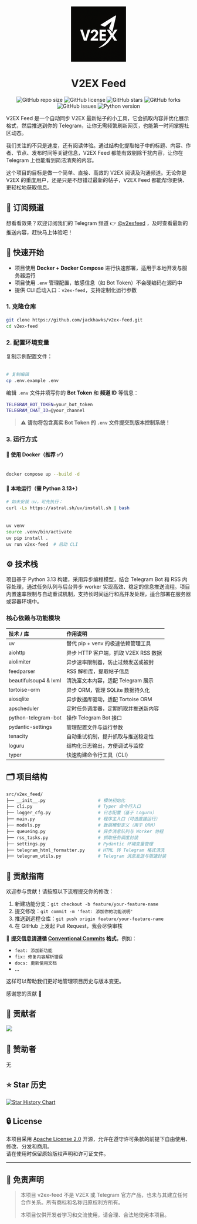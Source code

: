 <p align="center">
    <img src="docs/assets/logo.png" alt="logo" style="height: 150px; width:150px;"/>
</p>

<h1 align="center">V2EX Feed</h1>

<div align="center">

![GitHub repo size](https://img.shields.io/github/repo-size/jackhawks/v2ex-feed)
![GitHub license](https://img.shields.io/github/license/jackhawks/v2ex-feed)
![GitHub stars](https://img.shields.io/github/stars/jackhawks/v2ex-feed?style=social)
![GitHub forks](https://img.shields.io/github/forks/jackhawks/v2ex-feed?style=social)
![GitHub issues](https://img.shields.io/github/issues/jackhawks/v2ex-feed)
![Python version](https://img.shields.io/badge/python-3.13%2B-blue)

</div>

V2EX Feed 是一个自动同步 V2EX 最新帖子的小工具，它会抓取内容并优化展示格式，然后推送到你的 Telegram，让你无需频繁刷新网页，也能第一时间掌握社区动态。

我们关注的不只是速度，还有阅读体验。通过结构化提取帖子中的标题、内容、作者、节点、发布时间等关键信息，V2EX Feed 都能有效剔除干扰内容，让你在 Telegram 上也能看到简洁清爽的内容。

这个项目的目标是做一个简单、直接、高效的 V2EX 阅读及沟通频道。无论你是 V2EX 的重度用户，还是只是不想错过最新的帖子，V2EX Feed 都能帮你更快、更轻松地获取信息。


## 📡 订阅频道

想看看效果？欢迎订阅我们的 Telegram 频道 👉 [@v2exfeed](https://t.me/v2exfeed) ，及时查看最新的推送内容，赶快马上体验吧！

## 🚀 快速开始

- 项目使用 **Docker + Docker Compose** 进行快速部署，适用于本地开发与服务器运行
- 项目使用 `.env` 管理配置，敏感信息（如 Bot Token）不会硬编码在源码中
- 提供 CLI 启动入口：`v2ex-feed`，支持定制化运行参数

### 1. 克隆仓库

```bash
git clone https://github.com/jackhawks/v2ex-feed.git
cd v2ex-feed
```

### 2. 配置环境变量

复制示例配置文件：

```bash

# 复制编辑
cp .env.example .env
```

编辑 `.env` 文件并填写你的 **Bot Token** 和 **频道 ID** 等信息：

```bash
TELEGRAM_BOT_TOKEN=your_bot_token
TELEGRAM_CHAT_ID=@your_channel
```

> ⚠️ **请勿将包含真实 Bot Token 的 `.env` 文件提交到版本控制系统！**

### 3. 运行方式

#### 🐳 使用 Docker（推荐 ✅）

```bash

docker compose up --build -d
```

#### 🐍 本地运行（需 Python 3.13+）

```bash
# 如未安装 uv，可先执行：
curl -Ls https://astral.sh/uv/install.sh | bash
```

```bash

uv venv
source .venv/bin/activate
uv pip install .
uv run v2ex-feed  # 启动 CLI
```

## ⚙️ 技术栈

项目基于 Python 3.13 构建，采用异步编程模型，结合 Telegram Bot 和 RSS 内容处理，通过任务队列与后台异步 worker 实现高效、稳定的信息推送流程。项目内置速率限制与自动重试机制，支持长时间运行和高并发处理，适合部署在服务器或容器环境中。

### 核心依赖与功能模块

| 技术 / 库             | 作用说明                             |
| :-------------------- | :----------------------------------- |
| uv                    | 替代 pip + venv 的极速依赖管理工具   |
| aiohttp               | 异步 HTTP 客户端，抓取 V2EX RSS 数据 |
| aiolimiter            | 异步速率限制器，防止过频发送或被封   |
| feedparser            | RSS 解析库，提取帖子信息             |
| beautifulsoup4 & lxml | 清洗富文本内容，适配 Telegram 展示   |
| tortoise-orm          | 异步 ORM，管理 SQLite 数据持久化     |
| aiosqlite             | 异步数据库驱动，适配 Tortoise ORM    |
| apscheduler           | 定时任务调度器，定期抓取并推送新内容 |
| python-telegram-bot   | 操作 Telegram Bot 接口               |
| pydantic-settings     | 管理配置文件与运行参数               |
| tenacity              | 自动重试机制，提升抓取与推送稳定性   |
| loguru                | 结构化日志输出，方便调试与监控       |
| typer                 | 快速构建命令行工具（CLI）            |

## 🗂️ 项目结构

```bash
src/v2ex_feed/
├── __init__.py                    # 模块初始化
├── cli.py                         # Typer 命令行入口
├── logger_cfg.py                  # 日志配置（基于 Loguru）
├── main.py                        # 程序主入口（可选直接运行）
├── models.py                      # 数据模型定义（用于 ORM）
├── queueing.py                    # 异步消息队列与 Worker 协程
├── rss_tasks.py                   # 抓取任务调度封装
├── settings.py                    # Pydantic 环境变量管理
├── telegram_html_formatter.py     # HTML 转 Telegram 格式清洗
├── telegram_utils.py              # Telegram 消息发送与限速封装
```

## 🤝 贡献指南

欢迎参与贡献！请按照以下流程提交你的修改：

1. 新建功能分支：`git checkout -b feature/your-feature-name`  
2. 提交修改：`git commit -m 'feat: 添加你的功能说明'`  
3. 推送到远程仓库：`git push origin feature/your-feature-name`  
4. 在 GitHub 上发起 Pull Request，我会尽快审核

📌 **提交信息请遵循 [Conventional Commits](https://www.conventionalcommits.org/zh-hans/v1.0.0/) 格式**，例如：

- `feat: 添加新功能`
- `fix: 修复内容解析错误`
- `docs: 更新使用文档`
- ...

这样可以帮助我们更好地管理项目历史与版本变更。

感谢您的贡献 🙌

## 👥 贡献者

<a href="https://github.com/jackhawks/v2ex-feed/graphs/contributors">
    <img src="https://contrib.rocks/image?repo=jackhawks/v2ex-feed" />
</a>


## 🙏 赞助者

无

## ⭐ Star 历史

[![Star History Chart](https://starchart.cc/jackhawks/v2ex-feed.svg)](https://starchart.cc/jackhawks/v2ex-feed)

## 🔒 License

本项目采用 [Apache License 2.0](LICENSE) 开源，允许在遵守许可条款的前提下自由使用、修改、分发和商用。  
请在使用时保留原始版权声明和许可证文件。


---

## 📢 免责声明

> 
> 本项目 v2ex-feed 不是 V2EX 或 Telegram 官方产品，也未与其建立任何合作关系。所有商标和名称归原权利方所有。
> 
> 本项目仅供开发者学习和交流使用，请合理、合法地使用本项目。